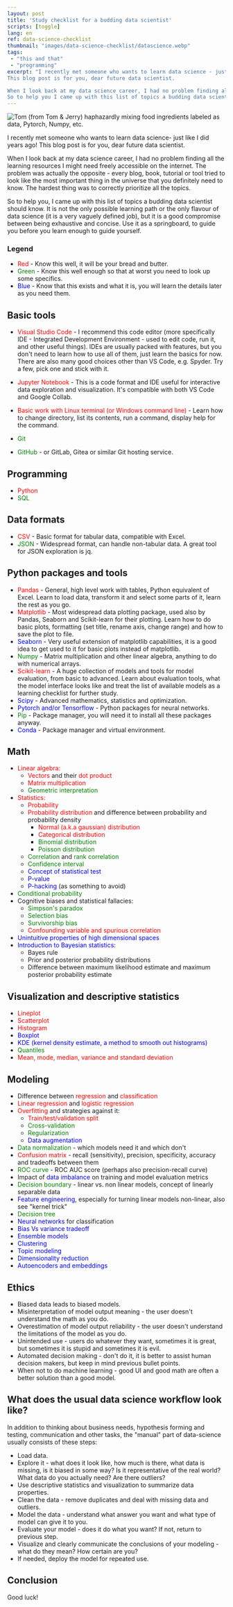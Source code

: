```yaml
---
layout: post
title: 'Study checklist for a budding data scientist'
scripts: [toggle]
lang: en
ref: data-science-checklist
thumbnail: "images/data-science-checklist/datascience.webp"
tags:
 - "this and that"
 - "programming"
excerpt: "I recently met someone who wants to learn data science - just like I did years ago!
This blog post is for you, dear future data scientist.

When I look back at my data science career, I had no problem finding all the learning resources I might need freely accessible on the internet. The problem was actually the opposite - every blog, book, tutorial or tool tried to look like the most important thing in the universe that you definitely need to know. The hardest thing was to correctly prioritize all the topics.
So to help you I came up with this list of topics a budding data scientist should learn."
---
```


<img alt="Tom (from Tom & Jerry) haphazardly mixing food ingredients labeled as data, Pytorch, Numpy, etc." src="{{site.baseurl}}/images/data-science-checklist/datascience.webp" />

I recently met someone who wants to learn data science- just like I did years ago!
This blog post is for you, dear future data scientist.

When I look back at my data science career, I had no problem finding all the learning resources I might need freely accessible on the internet. The problem was actually the opposite - every blog, book, tutorial or tool tried to look like the most important thing in the universe that you definitely need to know. The hardest thing was to correctly prioritize all the topics.

So to help you, I came up with this list of topics a budding data scientist should know. It is not the only possible learning path or the only flavour of data science (it is a very vaguely defined job), but it is a good compromise between being exhaustive and concise. Use it as a springboard, to guide you before you learn enough to guide yourself.


### Legend

- <span style="color:red">Red</span> - Know this well, it will be your bread and butter.
- <span style="color:green">Green</span> - Know this well enough so that at worst you need to look up some specifics.
- <span style="color:blue">Blue</span> - Know that this exists and what it is, you will learn the details later as you need them.

## Basic tools

 - <span style="color:red">Visual Studio Code</span> - I recommend this code editor (more specifically IDE - Integrated Development Environment - used to edit code, run it, and other useful things). IDEs are usually packed with features, but you don't need to learn how to use all of them, just learn the basics for now. There are also many good choices other than VS Code, e.g. Spyder. Try a few, pick one and stick with it.

- <span style="color:red">Jupyter Notebook</span> - This is a code format and IDE useful for interactive data exploration and visualization. It's compatible with both VS Code and Google Collab.

 - <span style="color:red">Basic work with Linux terminal (or Windows command line)</span> - Learn how to change directory, list its contents, run a command, display help for the command.

 - <span style="color:green">Git</span>
 - <span style="color:green">GitHub</span> - or GitLab, Gitea or similar Git hosting service. 

## Programming

- <span style="color:red">Python</span>
- <span style="color:green">SQL</span>

## Data formats

- <span style="color:red">CSV</span> - Basic format for tabular data, compatible with Excel. 
- <span style="color:green">JSON</span> -  Widespread format, can handle non-tabular data. A great tool for JSON exploration is jq.

## Python packages and tools

- <span style="color:red">Pandas</span> - General, high level work with tables, Python equivalent of Excel. Learn to load data, transform it and select some parts of it, learn the rest as you go.
- <span style="color:red">Matplotlib</span> - Most widespread data plotting package, used also by Pandas, Seaborn and Scikit-learn for their plotting. Learn how to do basic plots, formatting (set title, rename axis, change range) and how to save the plot to file.
- <span style="color:blue">Seaborn</span> - Very useful extension of matplotlib capabilities, it is a good idea to get used to it for basic plots instead of matplotlib.
- <span style="color:green">Numpy</span> - Matrix multiplication and other linear algebra, anything to do with numerical arrays.
- <span style="color:red">Scikit-learn</span> - A huge collection of models and tools for model evaluation, from basic to advanced. Learn about evaluation tools, what the model interface looks like and treat the list of available models as a learning checklist for further study.
- <span style="color:blue">Scipy</span> - Advanced mathematics, statistics and optimization.
- <span style="color:blue">Pytorch and/or Tensorflow</span> - Python packages for neural networks.
- <span style="color:green">Pip</span> - Package manager, you will need it to install all these packages anyway.
- <span style="color:blue">Conda</span> - Package manager and virtual environment.

## Math

- <span style="color:red">Linear algebra:</span>
  - <span style="color:red">Vectors</span> and their <span style="color:red">dot product</span>
  - <span style="color:red">Matrix multiplication</span>
  - <span style="color:green">Geometric interpretation</span>
- <span style="color:red">Statistics:</span>
  - <span style="color:red">Probability</span>
  - <span style="color:red">Probability distribution</span> and difference between probability and probability density
    - <span style="color:red">Normal (a.k.a gaussian) distribution</span>
    - <span style="color:red">Categorical distribution</span>
    - <span style="color:green">Binomial distribution</span>
    - <span style="color:green">Poisson distribution</span>
  - <span style="color:green">Correlation</span> and <span style="color:green">rank correlation</span>
  - <span style="color:green">Confidence interval</span>
  - <span style="color:blue">Concept of statistical test</span>
  - <span style="color:blue">P-value</span>
  - <span style="color:blue"> P-hacking</span> (as something to avoid)
- <span style="color:green">Conditional probability</span>
- Cognitive biases and statistical fallacies:
  - <span style="color:green">Simpson's paradox</span>
  - <span style="color:green">Selection bias</span>
  - <span style="color:green">Survivorship bias</span>
  - <span style="color:red">Confounding variable and spurious correlation</span>
- <span style="color:blue">Unintuitive properties of high dimensional spaces</span>
- <span style="color:blue">Introduction to Bayesian statistics:</span>
  - Bayes rule
  - Prior and posterior probability distributions
  - Difference between maximum likelihood estimate and maximum posterior probability estimate

## Visualization and descriptive statistics
 - <span style="color:red">Lineplot</span>
 - <span style="color:red">Scatterplot</span>
 - <span style="color:red">Histogram</span>
 - <span style="color:blue">Boxplot</span>
 - <span style="color:blue">KDE (kernel density estimate, a method to smooth out histograms)</span>
 - <span style="color:green">Quantiles</span>
 - <span style="color:red">Mean, mode, median, variance and standard deviation</span>

## Modeling

- Difference between <span style="color:red">regression</span> and <span style="color:red">classification</span>
- <span style="color:red">Linear regression</span> and <span style="color:red">logistic regression</span>
- <span style="color:red">Overfitting</span> and strategies against it:
  - <span style="color:red">Train/test/validation split</span>
  - <span style="color:green">Cross-validation</span>
  - <span style="color:green">Regularization</span>
  - <span style="color:blue">Data augmentation</span>
- <span style="color:green">Data normalization</span> - which models need it and which don't
- <span style="color:red">Confusion matrix</span> - recall (sensitivity), precision, specificity, accuracy and tradeoffs between them
- <span style="color:green">ROC curve</span> -  ROC AUC score (perhaps also precision-recall curve)
- Impact of <span style="color:blue">data imbalance</span> on training and model evaluation metrics
- <span style="color:green">Decision boundary</span> - linear vs. non linear models, concept of linearly separable data
- <span style="color:blue">Feature engineering</span>, especially for turning linear models non-linear, also see "kernel trick"
- <span style="color:green">Decision tree</span>
- <span style="color:blue">Neural networks</span> for classification
- <span style="color:blue">Bias Vs variance tradeoff</span>
- <span style="color:blue">Ensemble models</span>
- <span style="color:blue">Clustering</span>
- <span style="color:blue">Topic modeling</span>
- <span style="color:blue">Dimensionality reduction</span>
- <span style="color:blue">Autoencoders and embeddings</span>

## Ethics

- Biased data leads to biased models.
- Misinterpretation of model output meaning - the user doesn't understand the math as you do.
- Overestimation of model output reliability - the user doesn't understand the limitations of the model as you do.
- Unintended use - users do whatever they want, sometimes it is great, but sometimes it is stupid and sometimes it is evil.
- Automated decision making - don't do it, it is better to assist human decision makers, but keep in mind previous bullet points.
- When not to do machine learning - good UI and good math are often a better solution than a good model.

## What does the usual data science workflow look like?

In addition to thinking about business needs, hypothesis forming and testing, communication and other tasks, the "manual" part of data-science usually consists of these steps:

- Load data.
- Explore it - what does it look like, how much is there, what data is missing, is it biased in some way? Is it representative of the real world? What data do you actually need? Are there outliers?
- Use descriptive statistics and visualization to summarize data properties.
- Clean the data - remove duplicates and deal with missing data and outliers.
- Model the data - understand what answer you want and what type of model can give it to you.
- Evaluate your model - does it do what you want? If not, return to previous step.
- Visualize and clearly communicate the conclusions of your modeling - what do they mean? How certain are you?
- If needed, deploy the model for repeated use.

## Conclusion
Good luck!